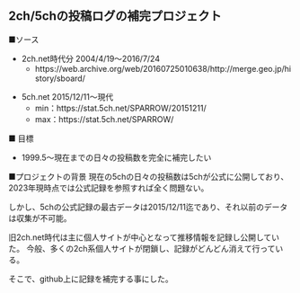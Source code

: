 <h2>2ch/5chの投稿ログの補完プロジェクト</h2>


■ソース
<ul>
 <li>2ch.net時代分 2004/4/19～2016/7/24
 <ul><li>https://web.archive.org/web/20160725010638/http://merge.geo.jp/history/sboard/</ul>
</ul>

<ul>
<li>5ch.net 2015/12/11～現代
<ul>
  <li>min：https://stat.5ch.net/SPARROW/20151211/
  <li>max：https://stat.5ch.net/SPARROW/
</ul>
</ul>
   
■ 目標
<ul>
<li>1999.5～現在までの日々の投稿数を完全に補完したい
</ul>

■プロジェクトの背景
現在の5chの日々の投稿数は5chが公式に公開しており、
2023年現時点では公式記録を参照すれば全く問題ない。

しかし、5chの公式記録の最古データは2015/12/11迄であり、それ以前のデータは収集が不可能。

旧2ch.net時代は主に個人サイトが中心となって推移情報を記録し公開していた。
今般、多くの2ch系個人サイトが閉鎖し、記録がどんどん消えて行っている。

そこで、github上に記録を補完する事にした。
